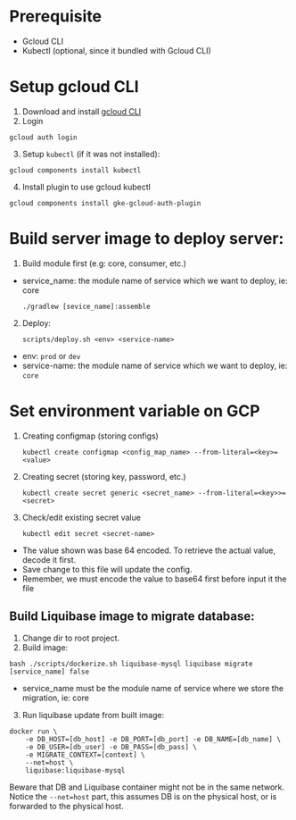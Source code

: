 # Prerequisite

- Gcloud CLI
- Kubectl (optional, since it bundled with Gcloud CLI)

# Setup gcloud CLI

1. Download and install [gcloud CLI](https://cloud.google.com/sdk/docs/install)
2. Login
```agsl
gcloud auth login
```

3. Setup `kubectl` (if it was not installed):
```agsl
gcloud components install kubectl
```

4. Install plugin to use gcloud kubectl
```agsl
gcloud components install gke-gcloud-auth-plugin
```

# Build server image to deploy server:

1. Build module first (e.g: core, consumer, etc.)

- service_name: the module name of service which we want to deploy, ie: core
    ```agsl
    ./gradlew [sevice_name]:assemble
    ```

2. Deploy:

    ```agsl
    scripts/deploy.sh <env> <service-name>
    ```
- env: `prod` or `dev`
- service-name: the module name of service which we want to deploy, ie: `core`
   
# Set environment variable on GCP

1. Creating configmap (storing configs)
    ```agsl
    kubectl create configmap <config_map_name> --from-literal=<key>=<value>
    ```
   
2. Creating secret (storing key, password, etc.)
    ```agsl
   kubectl create secret generic <secret_name> --from-literal=<key>>=<secret>
   ```
   
3. Check/edit existing secret value
    ```agsl
    kubectl edit secret <secret-name>
    ```
- The value shown was base 64 encoded. To retrieve the actual value, decode it first.
- Save change to this file will update the config. 
- Remember, we must encode the value to base64 first before input it the file

## Build Liquibase image to migrate database:
1. Change dir to root project.
2. Build image:
```bash=
bash ./scripts/dockerize.sh liquibase-mysql liquibase migrate [service_name] false
```
- service_name must be the module name of service where we store the migration, ie: core
3. Run liquibase update from built image:
```bash=
docker run \
    -e DB_HOST=[db_host] -e DB_PORT=[db_port] -e DB_NAME=[db_name] \
    -e DB_USER=[db_user] -e DB_PASS=[db_pass] \
    -e MIGRATE_CONTEXT=[context] \
    --net=host \
    liquibase:liquibase-mysql
```
Beware that DB and Liquibase container might not be in the same network. Notice the `--net=host`
part, this assumes DB is on the physical host, or is forwarded to the physical host.